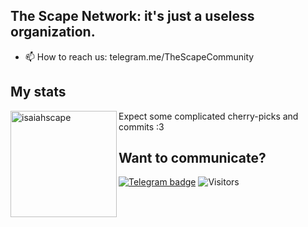 ## The Scape Network: it's just a useless organization.
- 📫 How to reach us: telegram.me/TheScapeCommunity

## My stats
<div>
<img height="170" align="left" src="https://github-readme-stats.vercel.app/api?username=isaiahscape&&show_icons=true&theme=react" alt="isaiahscape" />
</div>

Expect some complicated cherry-picks and commits :3


Want to communicate?
--------------------
[![Telegram badge](https://img.shields.io/badge/Isaiah-30302f?style=flat&logo=telegram)](https://t.me/isaiahscape)
![Visitors](https://api.visitorbadge.io/api/visitors?path=isaiahplayground&label=Visitors&countColor=%23697689&style=plastic)

<!---
isaiahscape/.github is a ✨ special ✨ repository because its `README.md` (this file) appears on your GitHub profile.
You can click the Preview link to take a look at your changes.
--->
